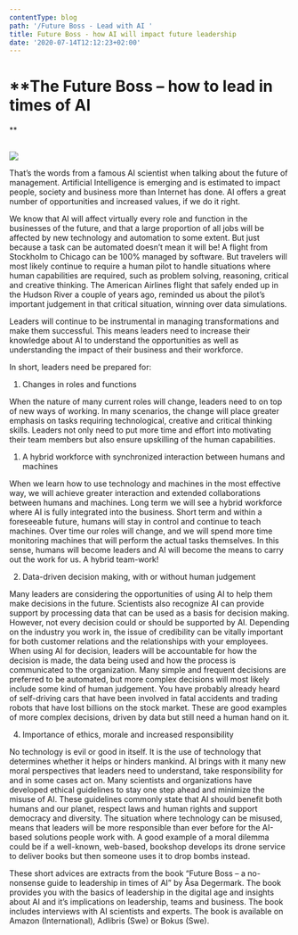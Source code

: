 ```yaml
---
contentType: blog
path: '/Future Boss - Lead with AI '
title: Future Boss - how AI will impact future leadership
date: '2020-07-14T12:12:23+02:00'
---
```

# **The Future Boss – how to lead in times of AI**

## 

![](/files/bokomslag.jpg)

 That’s the words from a famous AI scientist when talking about the future of management. Artificial Intelligence is emerging and is estimated to impact people, society and business more than Internet has done. AI offers a great number of opportunities and increased values, if we do it right.

We know that AI will affect virtually every role and function in the businesses of the future, and that a large proportion of all jobs will be affected by new technology and automation to some extent. But just because a task can be automated doesn’t mean it will be! A flight from Stockholm to Chicago can be 100% managed by software. But travelers will most likely continue to require a human pilot to handle situations where human capabilities are required, such as problem solving, reasoning, critical and creative thinking. The American Airlines flight that safely ended up in the Hudson River a couple of years ago, reminded us about the pilot’s important judgement in that critical situation, winning over data simulations. 

Leaders will continue to be instrumental in managing transformations and make them successful. This means leaders need to increase their knowledge about AI to understand the opportunities as well as understanding the impact of their business and their workforce.   

In short, leaders need be prepared for: 

1. Changes in roles and functions

When the nature of many current roles will change, leaders need to on top of new ways of working. In many scenarios, the change will place greater emphasis on tasks requiring technological, creative and critical thinking skills. Leaders not only need to put more time and effort into motivating their team members but also ensure upskilling of the human capabilities.  



1.	A hybrid workforce with synchronized interaction between humans and machines

When we learn how to use technology and machines in the most effective way, we will achieve greater interaction and extended collaborations between humans and machines. Long term we will see a hybrid workforce where AI is fully integrated into the business. Short term and within a foreseeable future, humans will stay in control and continue to teach machines. Over time our roles will change, and we will spend more time monitoring machines that will perform the actual tasks themselves. In this sense, humans will become leaders and AI will become the means to carry out the work for us. A hybrid team-work!

2. Data-driven decision making, with or without human judgement



Many leaders are considering the opportunities of using AI to help them make decisions in the future. Scientists also recognize AI can provide support by processing data that can be used as a basis for decision making. However, not every decision could or should be supported by AI. Depending on the industry you work in, the issue of credibility can be vitally important for both customer relations and the relationships with your employees. When using AI for decision, leaders will be accountable for how the decision is made, the data being used and how the process is communicated to the organization. Many simple and frequent decisions are preferred to be automated, but more complex decisions will most likely include some kind of human judgement. You have probably already heard of self-driving cars that have been involved in fatal accidents and trading robots that have lost billions on the stock market. These are good examples of more complex decisions, driven by data but still need a human hand on it. 



4. Importance of ethics, morale and increased responsibility

No technology is evil or good in itself. It is the use of technology that determines whether it helps or hinders mankind. AI brings with it many new moral perspectives that leaders need to understand, take responsibility for and in some cases act on. Many scientists and organizations have developed ethical guidelines to stay one step ahead and minimize the misuse of AI. These guidelines commonly state that AI should benefit both humans and our planet, respect laws and human rights and support democracy and diversity. The situation where technology can be misused, means that leaders will be more responsible than ever before for the AI-based solutions people work with. A good example of a moral dilemma could be if a well-known, web-based, bookshop develops its drone service to deliver books but then someone uses it to drop bombs instead.  

These short advices are extracts from the book “Future Boss – a no-nonsense guide to leadership in times of AI” by Åsa Degermark. The book provides you with the basics of leadership in the digital age and insights about AI and it’s implications on leadership, teams and business. The book includes interviews with AI scientists and experts. The book is available on Amazon (International), Adlibris (Swe) or Bokus (Swe).
